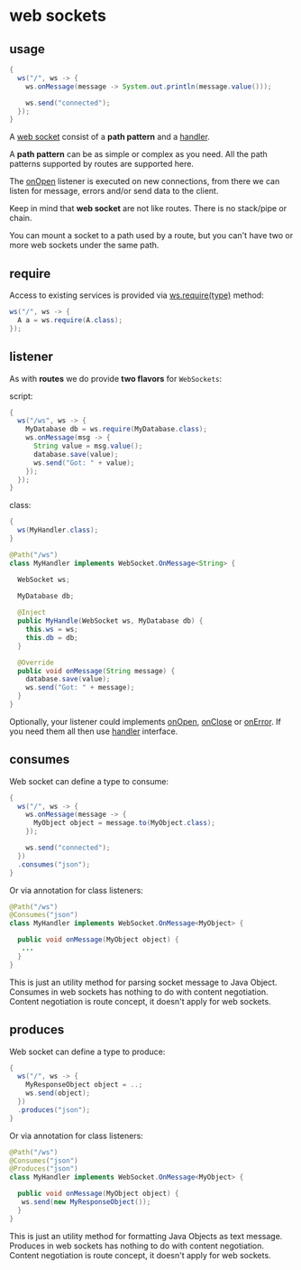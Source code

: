 # web sockets

## usage

```java
{
  ws("/", ws -> {
    ws.onMessage(message -> System.out.println(message.value()));

    ws.send("connected");
  });
}
```

A [web socket]({{defdocs}}/WebSocket.html) consist of a **path pattern** and a [handler]({{defdocs}}/WebSocket.Handler.html).

A **path pattern** can be as simple or complex as you need. All the path patterns supported by routes are supported here.

The [onOpen]({{defdocs}}/WebSocket.OnOpen.html) listener is executed on new connections, from there we can listen for message, errors and/or send data to the client.

Keep in mind that **web socket** are not like routes. There is no stack/pipe or chain.

You can mount a socket to a path used by a route, but you can't have two or more web sockets under the same path.

## require

Access to existing services is provided via [ws.require(type)]({{defdocs}}/WebSocket.html#require-com.google.inject.Key-) method:

```java
ws("/", ws -> {
  A a = ws.require(A.class);
});
```

## listener

As with **routes** we do provide **two flavors** for `WebSockets`:

script:

```java
{
  ws("/ws", ws -> {
    MyDatabase db = ws.require(MyDatabase.class);
    ws.onMessage(msg -> {
      String value = msg.value();
      database.save(value);
      ws.send("Got: " + value);
    });
  });
}
```

class:

```java
{
  ws(MyHandler.class);
}

@Path("/ws")
class MyHandler implements WebSocket.OnMessage<String> {

  WebSocket ws;
  
  MyDatabase db;

  @Inject
  public MyHandle(WebSocket ws, MyDatabase db) {
    this.ws = ws;
    this.db = db;
  }

  @Override
  public void onMessage(String message) {
    database.save(value);
    ws.send("Got: " + message);
  }
}
```

Optionally, your listener could implements [onOpen]({{defdocs}}/WebSocket.OnOpen.html), [onClose]({{defdocs}}/WebSocket.OnClose.html) or [onError]({{defdocs}}/WebSocket.OnError.html). If you need them all then use [handler]({{defdocs}}/WebSocket.Handler.html) interface.

## consumes

Web socket can define a type to consume:

```java
{
  ws("/", ws -> {
    ws.onMessage(message -> {
      MyObject object = message.to(MyObject.class);
    });

    ws.send("connected");
  })
  .consumes("json");
}
```

Or via annotation for class listeners:

```java
@Path("/ws")
@Consumes("json")
class MyHandler implements WebSocket.OnMessage<MyObject> {

  public void onMessage(MyObject object) {
   ...
  }
}
```

This is just an utility method for parsing socket message to Java Object. Consumes in web sockets has nothing to do with content negotiation. Content negotiation is route concept, it doesn't apply for web sockets.

## produces

Web socket can define a type to produce: 

```java
{
  ws("/", ws -> {
    MyResponseObject object = ..;
    ws.send(object);
  })
  .produces("json");
}
```

Or via annotation for class listeners:

```java
@Path("/ws")
@Consumes("json")
@Produces("json")
class MyHandler implements WebSocket.OnMessage<MyObject> {

  public void onMessage(MyObject object) {
   ws.send(new MyResponseObject());
  }
}
```

This is just an utility method for formatting Java Objects as text message. Produces in web sockets has nothing to do with content negotiation. Content negotiation is route concept, it doesn't apply for web sockets.
